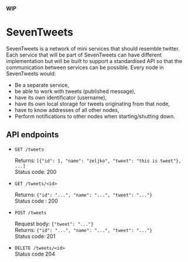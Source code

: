 **WIP**

# SevenTweets

SevenTweets is a network of mini services that should resemble twitter.  Each
service that will be part of SevenTweets can have different implementation but
will be built to support a standardised API so that the communication between
services can be possible.  Every node in SevenTweets would:

*  Be a separate service,
*  be able to work with tweets (published message),
*  have its own identificator (username),
*  have its own local storage for tweets originating from that node,
*  have to know addresses of all other nodes,
*  Perform notifications to other nodes when starting/shutting down.


## API endpoints

*  `GET /tweets`

    Returns: `[{"id": 1, "name": "zeljko", "tweet": "this is tweet"}, ...]`  
    Status code: 200

*  `GET /tweets/<id>`

    Returns: `{"id": "...", "name": "...", "tweet": "..."}`  
    Status code : 200

*  `POST /tweets`

    Request body: `{"tweet": "..."}`  
    Returns: `{"id": "...", "name": "...", "tweet": "..."}`  
    Status code: 201

*  `DELETE /tweets/<id>`  
    Status code 204
